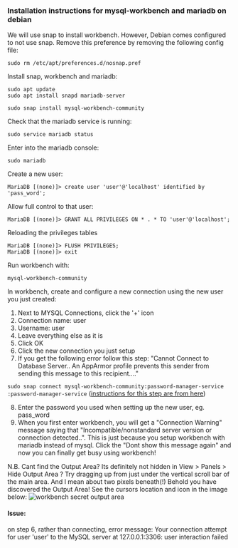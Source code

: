 ### Installation instructions for mysql-workbench and mariadb on debian

We will use snap to install workbench. However, Debian comes configured to not use snap. Remove this preference by removing the following config file:

`sudo rm /etc/apt/preferences.d/nosnap.pref`


Install snap, workbench and mariadb:

```
sudo apt update
sudo apt install snapd mariadb-server

sudo snap install mysql-workbench-community
```


Check that the mariadb service is running:

`sudo service mariadb status`

Enter into the mariadb console:

`sudo mariadb`

Create a new user:

`MariaDB [(none)]> create user 'user'@'localhost' identified by 'pass_word';`


Allow full control to that user:

`MariaDB [(none)]> GRANT ALL PRIVILEGES ON * . * TO 'user'@'localhost';`

Reloading the privileges tables
```
MariaDB [(none)]> FLUSH PRIVILEGES;
MariaDB [(none)]> exit
```


Run workbench with:

`mysql-workbench-community`

In workbench, create and configure a new connection using the new user you just created:
1. Next to MYSQL Connections, click the '+' icon
2. Connection name: user
3. Username: user
4. Leave everything else as it is
5. Click OK
6. Click the new connection you just setup
7. If you get the following error follow this step:
"Cannot Connect to Database Server.. An AppArmor profile prevents this sender from sending this message to this recipient...."

`sudo snap connect mysql-workbench-community:password-manager-service :password-manager-service`  ([instructions for this step are from here](https://blockdev.io/mysql-workbench-ubuntu-20-04-and-app-armor/))

8. Enter the password you used when setting up the new user, eg. pass_word
9. When you first enter workbench, you will get a "Connection Warning" message saying that "Incompatible/nonstandard server version or connection detected..". This is just because you setup workbench with mariadb instead of mysql. Click the "Dont show this message again" and now you can finally get busy using workbench!

N.B. Cant find the Output Area? Its definitely not hidden in View > Panels > Hide Output Area ? Try dragging up from just under the vertical scroll bar of the main area. And I mean about two pixels beneath(!) Behold you have discovered the Output Area! See the cursors location and icon in the image below:
![workbench secret output area](https://user-images.githubusercontent.com/95235745/197411327-64fe298d-ab43-4880-99b8-7248b7ad2625.png)


#### Issue:
on step 6, rather than connecting, error message:
    Your connection attempt for user 'user' to the MySQL server at 127.0.0.1:3306:
    user interaction failed
